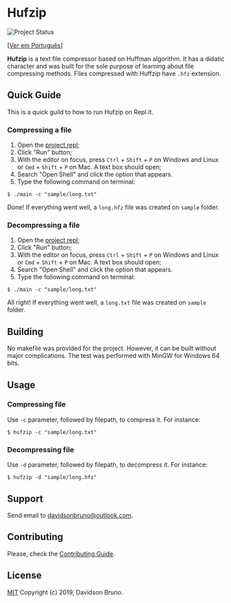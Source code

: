# Hufzip
![Project Status](https://img.shields.io/badge/status-stopped-red.svg?style=popout-square)

[[Ver em Português](docs/pt-br/README.md)]

**Hufzip** is a text file compressor based on Huffman algorithm. It has a didatic character and was built for the sole purpose of learning about file compressing methods. Files compressed with Huffzip have `.hfz` extension.

## Quick Guide

This is a quick guild to how to run Hufzip on Repl<span>.</span>it.

### Compressing a file

1. Open the [project repl](https://repl.it/@davidsonbrsilva/hufzip);
2. Click "Run" button;
3. With the editor on focus, press `Ctrl` + `Shift` + `P` on Windows and Linux or `Cmd` + `Shift` + `P` on Mac. A text box should open;
4. Search "Open Shell" and click the option that appears.
5. Type the following command on terminal:
```
$ ./main -c "sample/long.txt"
```
Done! If everything went well, a `long.hfz` file was created on `sample` folder.

### Decompressing a file


1. Open the [project repl](https://repl.it/@davidsonbrsilva/hufzip);
2. Click "Run" button;
3. With the editor on focus, press `Ctrl` + `Shift` + `P` on Windows and Linux or `Cmd` + `Shift` + `P` on Mac. A text box should open;
4. Search "Open Shell" and click the option that appears.
5. Type the following command on terminal:
```
$ ./main -c "sample/long.txt"
```
All right! If everything went well, a `long.txt` file was created on `sample` folder.

## Building

No makefile was provided for the project. However, it can be built without major complications. The test was performed with MinGW for Windows 64 bits.

## Usage

### Compressing file

Use `-c` parameter, followed by filepath, to compress it. For instance:
```
$ hufzip -c "sample/long.txt"
```

### Decompressing file

Use `-d` parameter, followed by filepath, to decompress it. For instance:
```
$ hufzip -d "sample/long.hfz"
```

## Support

Send email to <davidsonbruno@outlook.com>.

## Contributing

Please, check the [Contributing Guide](CONTRIBUTING.md).

## License

[MIT](LICENSE.md) Copyright (c) 2019, Davidson Bruno.
